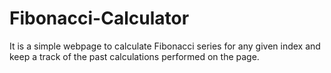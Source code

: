 # Fibonacci-Calculator
It is a simple webpage to calculate Fibonacci series for any given index and keep a track of the past calculations performed on the page. 
